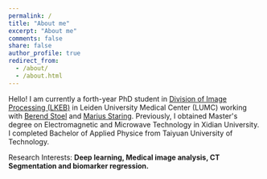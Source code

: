 ```yaml
---
permalink: /
title: "About me"
excerpt: "About me"
comments: false
share: false
author_profile: true
redirect_from: 
  - /about/
  - /about.html
---
```


Hello! I am currently a forth-year PhD student in [Division of Image Processing (LKEB)](https://lkeb.lumc.nl/) in Leiden University Medical Center (LUMC) working with [Berend Stoel](https://scholar.google.nl/citations?user=2TIPd5UAAAAJ&hl=en) and [Marius Staring](https://scholar.google.nl/citations?user=pKFkfq4AAAAJ&hl=en). Previously, I obtained Master's degree on Electromagnetic and Microwave Technology in Xidian University. I completed Bachelor of Applied Physice from Taiyuan University of Technology.

Research Interests: **Deep learning, Medical image analysis, CT Segmentation and biomarker regression.**
<!-- 
![Nice](http://drive.google.com/uc?export=view&id=12-koxCUamDljqMZJLyqgHa110pFR4ogX) -->






